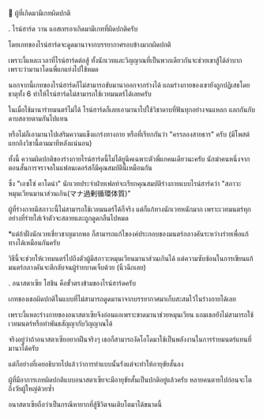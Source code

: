 ﻿📌 ผู้ที่เกิดมามีเกทผิดปกติ

.
ไรน์ฮาร์ด วาน แอสเทรอาเกิดมามีเกทที่ผิดปกติครับ

โดยเกทของไรน์ฮาร์ดจะดูดมานาจากบรรยากาศรอบข้างมากผิดปกติ

เพราะงี้แหละเวลาที่ไรน์ฮาร์ดต่อสู้ ทั้งนักเวทและวิญญาณที่เป็นพวกเดียวกันจะช่วยเขาสู้ได้ลำบาก เพราะว่ามานาโดนพี่แกแย่งไปใช้หมด

นอกจากนี้เกทของไรน์ฮาร์ดก็ไม่สามารถขับมานาออกจากร่างได้ แถมร่างกายของเขายังถูกปฏิเสธโดยธาตุทั้ง 6 ทำให้ไรน์ฮาร์ดไม่สามารถใช้เวทมนตร์ได้เลยครับ

ในเมื่อใช้มานาร่ายมนตร์ไม่ได้ ไรน์ฮาร์ดก็เลยเอามานาไปใช้วิชาดาบที่ฟันทุกอย่างจนแหลก แลกกันกับดาบสลายตามกันไปแทน

หรือไม่ก็เอามานาไปเสริมความแข็งแกร่งทางกาย หรือที่เรียกกันว่า "ครรลองสายธาร" ครับ (มีโพสต์แยกถึงวิชานี้ตามมาทีหลังแน่นอน)

ทั้งนี้ ความผิดปกติของร่างกายไรน์ฮาร์ดนี้ไม่ได้ยูนีคเฉพาะตัวพี่แกคนเดียวนะครับ นักฆ่าคนหนึ่งจากตอนสั้นการจราจลในแฟลนเดอร์สก็มีคุณสมบัตินี้เหมือนกัน

ซึ่ง "เอซโซ่ คาโดน่า" นักเวทประจำฝ่ายเฟลท์จะเรียกคุณสมบัติร่างกายแบบไรน์ฮาร์ดว่า "สภาวะหมุนเวียนมานาส่วนเกิน(マナ過剰循環体質)"

ผู้ที่ร่างกายมีสภาวะนี้ไม่สามารถใช้เวทมนตร์ได้ก็จริง แต่ก็แก้ทางนักเวทหนักมาก เพราะเวทมนตร์ทุกอย่างที่ร่ายใส่เจ้าตัวจะสลายและถูกดูดกลืนไปหมด

*แต่ถ้าฝั่งนักเวทเชี่ยวชาญมากพอ ก็สามารถแก้ไของค์ประกอบของมนตร์กลางคันระหว่างร่ายเพื่อแก้ทางได้เหมือนกันครับ

วิธีนี้จะช่วยให้เวทมนตร์ไปถึงตัวผู้มีสภาวะหมุนเวียนมานาส่วนเกินได้ แต่ความซับซ้อนในการเขียนแก้มนตร์กลางคันจะตีกลับจนผู้ร่ายบาดเจ็บด้วย (นิ้วฉีกเลย)

.
อนาสตาเซีย โฮชิน คือขั้วตรงข้ามของไรน์ฮาร์ดครับ

เกทของเธอผิดปกติในแบบที่ไม่สามารถดูดมานาจากบรรยากาศมาเก็บสะสมไว้ในร่างกายได้เลย

เพราะงี้แหละร่างกายของอนาสตาเซียจึงอ่อนแอเพราะขาดมานาช่วยหมุนเวียน แถมเธอยังไม่สามารถใช้เวทมนตร์หรือทำพันธสัญญากับวิญญาณได้

จริงอยู่ว่าถ้าอนาสตาเซียอยากฝืนจริงๆ เธอก็สามารถงัดโอโดมาใช้เป็นพลังงานในการร่ายมนตร์แทนที่มานาได้ครับ

แต่ก็อย่างที่เคยอธิบายไปแล้วว่าการทำแบบนั้นรังแต่จะทำให้อายุขัยสั้นลง

ผู้ที่มีอาการเกทผิดปกติแบบอนาสตาเซียจะมีอายุขัยสั้นเป็นปกติอยู่แล้วครับ หลายคนตายไปก่อนจะโตถึงวัยผู้ใหญ่ด้วยซ้ำ

อนาสตาเซียถือว่าเป็นกรณีหายากที่สู้ชีวิตจนเติบโตมาได้ขนาดนี้
